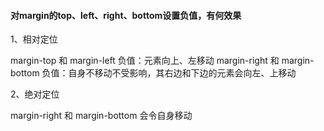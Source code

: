 #### 对margin的top、left、right、bottom设置负值，有何效果
1、相对定位

margin-top 和 margin-left 负值：元素向上、左移动
margin-right 和 margin-bottom 负值：自身不移动不受影响，其右边和下边的元素会向左、上移动

2、绝对定位

margin-right 和 margin-bottom 会令自身移动